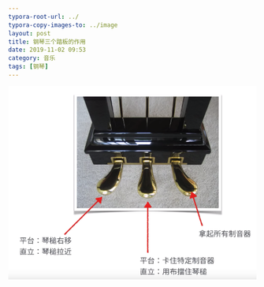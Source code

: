 ```yaml
---
typora-root-url: ../
typora-copy-images-to: ../image
layout: post
title: 钢琴三个踏板的作用
date: 2019-11-02 09:53
category: 音乐
tags: [钢琴]
---
```


![screenshot_2019_1102_0953_27](/image/screenshot_2019_1102_0953_27.png)